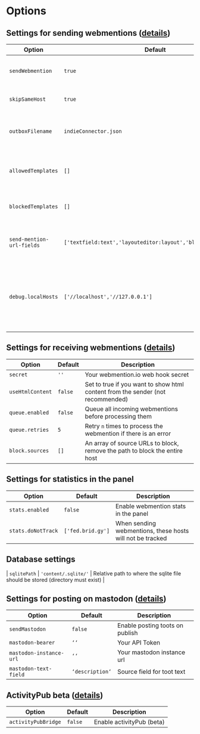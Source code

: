 # Options

## Settings for sending webmentions ([details](sending.md))

| Option                    | Default                                                        | Description                                                                              |
| ------------------------- | -------------------------------------------------------------- | ---------------------------------------------------------------------------------------- |
| `sendWebmention`          | `true`                                                         | Enable sending webmentions on page save                                                  |
| `skipSameHost`            | `true`                                                         | Skip sending webmentions to yourself                                                     |
| `outboxFilename`          | `indieConnector.json`                                          | Change the filename of the processed urls file                                           |
| `allowedTemplates`        | `[]`                                                           | Set templates allowed to send webmentions                                                |
| `blockedTemplates`        | `[]`                                                           | Block templates from sending webmentions                                                 |
| `send-mention-url-fields` | `['textfield:text','layouteditor:layout','blockeditor:block']` | Set fieldnames and types to look for urls in                                             |
| `debug.localHosts`        | `['//localhost','//127.0.0.1']`                                | Set local hosts to prevent sending webmentions and posts when testing on a local machine |

## Settings for receiving webmentions ([details](receiving.md))

| Option           | Default | Description                                                                    |
| ---------------- | ------- | ------------------------------------------------------------------------------ |
| `secret`         | `''`    | Your webmention.io web hook secret                                             |
| `useHtmlContent` | `false` | Set to true if you want to show html content from the sender (not recommended) |
| `queue.enabled`  | `false` | Queue all incoming webmentions before processing them                          |
| `queue.retries`  | `5`     | Retry `n` times to process the webmention if there is an error                 |
| `block.sources`  | `[]`    | An array of source URLs to block, remove the path to block the entire host     |


## Settings for statistics in the panel

| Option             | Default              | Description                                                                    |
| ------------------ | -------------------- | ------------------------------------------------------------------------------ |
| `stats.enabled`    | `false`              | Enable webmention stats in the panel                                           |
| `stats.doNotTrack` | `['fed.brid.gy']`    | When sending webmentions, these hosts will not be tracked                      |

## Database settings

| `sqlitePath`       | `'content/.sqlite/'` | Relative path to where the sqlite file should be stored (directory must exist) |


## Settings for posting on mastodon ([details](mastodon.md))

| Option                  | Default         | Description                     |
| ----------------------- | --------------- | ------------------------------- |
| `sendMastodon`          | `false`         | Enable posting toots on publish |
| `mastodon-bearer`       | `‘‘`            | Your API Token                  |
| `mastodon-instance-url` | `‘‘`            | Your mastodon instance url      |
| `mastodon-text-field`   | `‘description‘` | Source field for toot text      |


## ActivityPub beta ([details](activitiypub.md))

| Option              | Default | Description               |
| ------------------- | ------- | ------------------------- |
| `activityPubBridge` | `false` | Enable activityPub (beta) |
